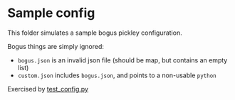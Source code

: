 # Sample config

This folder simulates a sample bogus pickley configuration.

Bogus things are simply ignored:
- `bogus.json` is an invalid json file (should be map, but contains an empty list)
- `custom.json` includes `bogus.json`, and points to a non-usable `python`


Exercised by  [test_config.py](../../test_config.py)
